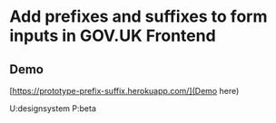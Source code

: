 # Add prefixes and suffixes to form inputs in GOV.UK Frontend


## Demo

[https://prototype-prefix-suffix.herokuapp.com/](Demo here)

U:designsystem P:beta
